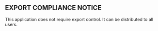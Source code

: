 EXPORT COMPLIANCE NOTICE
--------------------------

This application does not require export control. It can be distributed
to all users.

